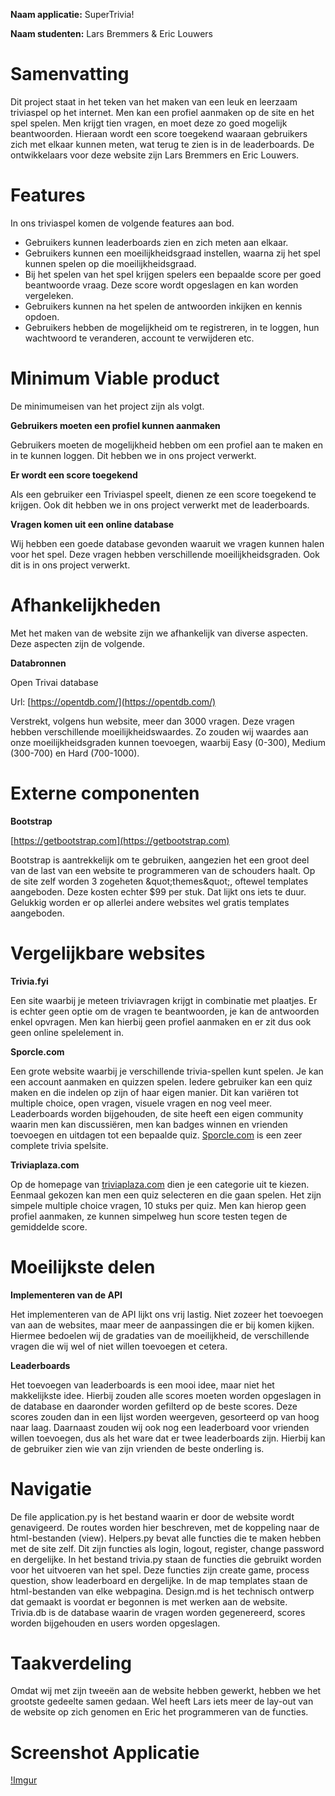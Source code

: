 **Naam applicatie:** SuperTrivia!

**Naam studenten:** Lars Bremmers &amp; Eric Louwers

# Samenvatting

Dit project staat in het teken van het maken van een leuk en leerzaam triviaspel op het internet. Men kan een profiel aanmaken op de site en het spel spelen. Men krijgt tien vragen, en moet deze zo goed mogelijk beantwoorden. Hieraan wordt een score toegekend waaraan gebruikers zich met elkaar kunnen meten, wat terug te zien is in de leaderboards. De ontwikkelaars voor deze website zijn Lars Bremmers en Eric Louwers.

# Features

In ons triviaspel komen de volgende features aan bod.

- Gebruikers kunnen leaderboards zien en zich meten aan elkaar.
- Gebruikers kunnen een moeilijkheidsgraad instellen, waarna zij het spel kunnen spelen op die moeilijkheidsgraad.
- Bij het spelen van het spel krijgen spelers een bepaalde score per goed beantwoorde vraag. Deze score wordt opgeslagen en kan worden vergeleken.
- Gebruikers kunnen na het spelen de antwoorden inkijken en kennis opdoen.
- Gebruikers hebben de mogelijkheid om te registreren, in te loggen, hun wachtwoord te veranderen, account te verwijderen etc.

# Minimum Viable product

De minimumeisen van het project zijn als volgt.

**Gebruikers moeten een profiel kunnen aanmaken**

Gebruikers moeten de mogelijkheid hebben om een profiel aan te maken en in te kunnen loggen. Dit hebben we in ons project verwerkt.

**Er wordt een score toegekend**

Als een gebruiker een Triviaspel speelt, dienen ze een score toegekend te krijgen. Ook dit hebben we in ons project verwerkt met de leaderboards.

**Vragen komen uit een online database**

Wij hebben een goede database gevonden waaruit we vragen kunnen halen voor het spel. Deze vragen hebben verschillende moeilijkheidsgraden. Ook dit is in ons project verwerkt.

# Afhankelijkheden

Met het maken van de website zijn we afhankelijk van diverse aspecten. Deze aspecten zijn de volgende.

**Databronnen**

Open Trivai database

Url: [https://opentdb.com/](https://opentdb.com/)

Verstrekt, volgens hun website, meer dan 3000 vragen. Deze vragen hebben verschillende moeilijkheidswaardes. Zo zouden wij waardes aan onze moeilijkheidsgraden kunnen toevoegen, waarbij Easy (0-300), Medium (300-700) en Hard (700-1000).

# Externe componenten

**Bootstrap**

[https://getbootstrap.com](https://getbootstrap.com)

Bootstrap is aantrekkelijk om te gebruiken, aangezien het een groot deel van de last van een website te programmeren van de schouders haalt. Op de site zelf worden 3 zogeheten &amp;quot;themes&amp;quot;, oftewel templates aangeboden. Deze kosten echter $99 per stuk. Dat lijkt ons iets te duur. Gelukkig worden er op allerlei andere websites wel gratis templates aangeboden.

# Vergelijkbare websites

**Trivia.fyi**

Een site waarbij je meteen triviavragen krijgt in combinatie met plaatjes. Er is echter geen optie om de vragen te beantwoorden, je kan de antwoorden enkel opvragen. Men kan hierbij geen profiel aanmaken en er zit dus ook geen online spelelement in.

**Sporcle.com**

Een grote website waarbij je verschillende trivia-spellen kunt spelen. Je kan een account aanmaken en quizzen spelen. Iedere gebruiker kan een quiz maken en die indelen op zijn of haar eigen manier. Dit kan variëren tot multiple choice, open vragen, visuele vragen en nog veel meer. Leaderboards worden bijgehouden, de site heeft een eigen community waarin men kan discussiëren, men kan badges winnen en vrienden toevoegen en uitdagen tot een bepaalde quiz. [Sporcle.com](http://Sporcle.com) is een zeer complete trivia spelsite.

**Triviaplaza.com**

Op de homepage van [triviaplaza.com](http://triviaplaza.com) dien je een categorie uit te kiezen. Eenmaal gekozen kan men een quiz selecteren en die gaan spelen. Het zijn simpele multiple choice vragen, 10 stuks per quiz. Men kan hierop geen profiel aanmaken, ze kunnen simpelweg hun score testen tegen de gemiddelde score.

# Moeilijkste delen

**Implementeren van de API**

Het implementeren van de API lijkt ons vrij lastig. Niet zozeer het toevoegen van aan de websites, maar meer de aanpassingen die er bij komen kijken. Hiermee bedoelen wij de gradaties van de moeilijkheid, de verschillende vragen die wij wel of niet willen toevoegen et cetera.

**Leaderboards**

Het toevoegen van leaderboards is een mooi idee, maar niet het makkelijkste idee. Hierbij zouden alle scores moeten worden opgeslagen in de database en daaronder worden gefilterd op de beste scores. Deze scores zouden dan in een lijst worden weergeven, gesorteerd op van hoog naar laag. Daarnaast zouden wij ook nog een leaderboard voor vrienden willen toevoegen, dus als het ware dat er twee leaderboards zijn. Hierbij kan de gebruiker zien wie van zijn vrienden de beste onderling is.

# Navigatie

De file application.py is het bestand waarin er door de website wordt genavigeerd. De routes worden hier beschreven, met de koppeling naar de html-bestanden (view). Helpers.py bevat alle functies die te maken hebben met de site zelf. Dit zijn functies als login, logout, register, change password en dergelijke. In het bestand trivia.py staan de functies die gebruikt worden voor het uitvoeren van het spel. Deze functies zijn create game, process question, show leaderboard en dergelijke. In de map templates staan de html-bestanden van elke webpagina. Design.md is het technisch ontwerp dat gemaakt is voordat er begonnen is met werken aan de website. Trivia.db is de database waarin de vragen worden gegenereerd, scores worden bijgehouden en users worden opgeslagen.

# Taakverdeling

Omdat wij met zijn tweeën aan de website hebben gewerkt, hebben we het grootste gedeelte samen gedaan. Wel heeft Lars iets meer de lay-out van de website op zich genomen en Eric het programmeren van de functies.

# Screenshot Applicatie

[!Imgur](https://i.imgur.com/jCZj67s.png)